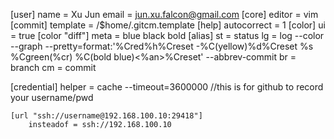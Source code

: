 
[user]
    name = Xu Jun
    email = jun.xu.falcon@gmail.com
[core]
    editor = vim
[commit]
    template = /$home/.gitcm.template
[help]
    autocorrect = 1
[color]
    ui = true
[color "diff"]
    meta = blue black bold
[alias]
    st = status
    lg = log --color --graph --pretty=format:'%Cred%h%Creset -%C(yellow)%d%Creset %s %Cgreen(%cr) %C(bold blue)<%an>%Creset' --abbrev-commit
    br = branch
    cm = commit
    
[credential]
    helper = cache --timeout=3600000 //this is for github to record your username/pwd
    
    [url "ssh://username@192.168.100.10:29418"]
        insteadof = ssh://192.168.100.10



